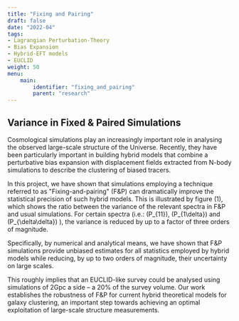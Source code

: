 ```yaml
---
title: "Fixing and Pairing"
draft: false
date: "2022-04"
tags: 
- Lagrangian Perturbation-Theory
- Bias Expansion
- Hybrid-EFT models 
- EUCLID
weight: 50
menu:
    main:
        identifier: "fixing_and_pairing"
        parent: "research"
---
```


## Variance in Fixed & Paired Simulations

Cosmological simulations play an increasingly important role in analysing the observed large-scale structure of the Universe.
Recently, they have been particularly important in building hybrid models that combine a perturbative bias expansion with displacement fields extracted from N-body simulations to describe the clustering of biased tracers.

In this project, we have shown that simulations employing a technique referred to as "Fixing-and-pairing" (F&P) can dramatically improve the statistical precision of such hybrid models. This is illustrated by figure (1), which shows the ratio between the variance of the relevant spectra in F&P and usual simulations. For certain spectra (i.e.: \(P_{11}\), \(P_{1\delta}\) and \(P_{\delta\delta}\) ), the variance is reduced by up to a factor of three orders of magnitude. 

Specifically, by numerical and analytical means, we have shown that F&P simulations provide unbiased estimates for all statistics employed by hybrid models while reducing, by up to two orders of magnitude, their uncertainty on large scales. 

This roughly implies that an EUCLID-like survey could be analysed using simulations of 2Gpc a side – a 20% of the survey volume. Our work establishes the
robustness of F&P for current hybrid theoretical models for galaxy clustering, an important
step towards achieving an optimal exploitation of large-scale structure measurements.
